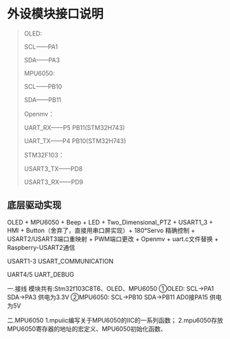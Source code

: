# 外设模块接口说明

> OLED:
>
> SCL——PA1
>
> SDA——PA3
>
> MPU6050:
>
> SCL——PB10
>
> SDA——PB11
>
> Openmv：
>
> UART_RX——P5		PB11(STM32H743)
>
> UART_TX——P4		PB10(STM32H743)
>
> STM32F103：
>
> USART3_TX——PD8
>
> USART3_RX——PD9

## 底层驱动实现

OLED + MPU6050 + Beep + LED + Two_Dimensional_PTZ + USART1_3 + HMI + Button（舍弃了，直接用串口屏实现）+ 180°Servo 精确控制 + USART2/USART3端口重映射 + PWM端口更改 + Openmv + uart.c文件替换 + Raspberry-USART2通信

USART1-3	USART_COMMUNICATION

UART4/5	UART_DEBUG

一.接线
模块共有:Stm32f103C8T6、OLED、MPU6050
①OLED:          SCL->PA1     SDA->PA3                       供电为3.3V
②MPU6050:   SCL->PB10   SDA->PB11  AD0接PA15   供电为5V

二.MPU6050
1.mpuiic编写关于MPU6050的IIC的一系列函数；
2.mpu6050存放MPU6050寄存器的地址的宏定义、MPU6050初始化函数、
